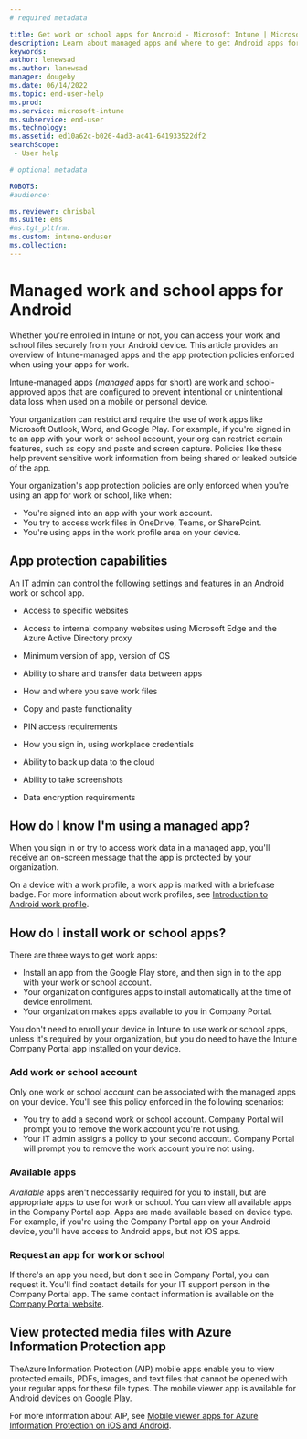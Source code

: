 ```yaml
---
# required metadata

title: Get work or school apps for Android - Microsoft Intune | Microsoft Docs
description: Learn about managed apps and where to get Android apps for work or school.   
keywords:
author: lenewsad
ms.author: lanewsad
manager: dougeby
ms.date: 06/14/2022
ms.topic: end-user-help
ms.prod:
ms.service: microsoft-intune
ms.subservice: end-user
ms.technology:
ms.assetid: ed10a62c-b026-4ad3-ac41-641933522df2
searchScope:
 - User help

# optional metadata

ROBOTS:  
#audience:

ms.reviewer: chrisbal
ms.suite: ems
#ms.tgt_pltfrm:
ms.custom: intune-enduser
ms.collection: 
---
```



# Managed work and school apps for Android 
Whether you're enrolled in Intune or not, you can access your work and school files securely from your Android device. This article provides an overview of Intune-managed apps and the app protection policies enforced when using your apps for work.  

Intune-managed apps (*managed* apps for short) are work and school-approved apps that are configured to prevent intentional or unintentional data loss when used on a mobile or personal device. 

Your organization can restrict and require the use of work apps like Microsoft Outlook, Word, and Google Play. For example, if you're signed in to an app with your work or school account, your org can restrict certain features, such as copy and paste and screen capture. Policies like these help prevent sensitive work information from being shared or leaked outside of the app. 

Your organization's app protection policies are only enforced when you're using an app for work or school, like when:  

* You're signed into an app with your work account.   
* You try to access work files in OneDrive, Teams, or SharePoint.  
* You're using apps in the work profile area on your device.  


## App protection capabilities    

 An IT admin can control the following settings and features in an Android work or school app. 

* Access to specific websites  

* Access to internal company websites using Microsoft Edge and the Azure Active Directory proxy  

* Minimum version of app, version of OS

* Ability to share and transfer data between apps  

* How and where you save work files  

* Copy and paste functionality  

* PIN access requirements  

* How you sign in, using workplace credentials  

* Ability to back up data to the cloud  

* Ability to take screenshots  

* Data encryption requirements  

## How do I know I'm using a managed app?
When you sign in or try to access work data in a managed app, you'll receive an on-screen message that the app is protected by your organization. 

On a device with a work profile, a work app is marked with a briefcase badge. For more information about work profiles, see [Introduction to Android work profile](what-happens-when-you-create-a-work-profile-android.md).      

## How do I install work or school apps?  

There are three ways to get work apps:   

* Install an app from the Google Play store, and then sign in to the app with your work or school account.  
* Your organization configures apps to install automatically at the time of device enrollment.  
* Your organization makes apps available to you in Company Portal.   

You don't need to enroll your device in Intune to use work or school apps, unless it's required by your organization, but you do need to have the Intune Company Portal app installed on your device.    

### Add work or school account      
Only one work or school account can be associated with the managed apps on your device. You'll see this policy enforced in the following scenarios:    

* You try to add a second work or school account. Company Portal will prompt you to remove the work account you're not using.   
* Your IT admin assigns a policy to your second account. Company Portal will prompt you to remove the work account you're not using.   

### Available apps   
*Available* apps aren't neccessarily required for you to install, but are appropriate apps to use for work or school. You can view all available apps in the Company Portal app. Apps are made available based on device type. For example, if you're using the Company Portal app on your Android device, you'll have access to Android apps, but not iOS apps.   

### Request an app for work or school   
 If there's an app you need, but don't see in Company Portal, you can request it. You'll find contact details for your IT support person in the Company Portal app. The same contact information is available on the [Company Portal website](https://go.microsoft.com/fwlink/?linkid=2010980).   

 ## View protected media files with Azure Information Protection app  
TheAzure Information Protection (AIP) mobile apps enable you to view protected emails, PDFs, images, and text files that cannot be opened with your regular apps for these file types. The mobile viewer app is available for Android devices on [Google Play](https://play.google.com/store/apps/details?id=com.microsoft.ipviewer).  

For more information about AIP, see [Mobile viewer apps for Azure Information Protection on iOS and Android](/azure/information-protection/rms-client/mobile-app-faq).  


